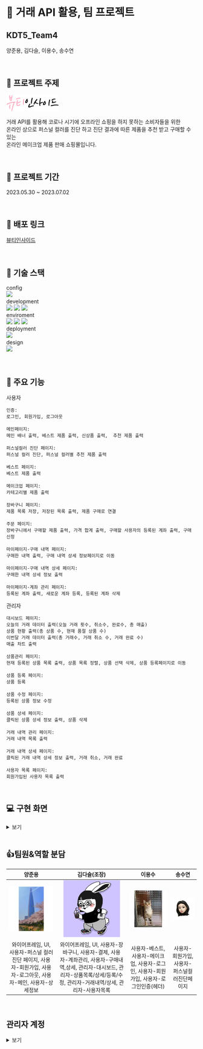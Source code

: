 # 🤝 거래 API 활용, 팀 프로젝트

## KDT5_Team4

양준용, 김다슬, 이용수, 송수연

<br>

## :bookmark_tabs: 프로젝트 주제

![image](https://github.com/YTTC-T/BeautyInside-resource/blob/main/img/logo-alt-2%202.png?raw=true)

거래 API를 활용해 코로나 시기에 오프라인 쇼핑을 하지 못하는 소비자들을 위한  
온라인 상으로 퍼스널 컬러를 진단 하고 진단 결과에 따른 제품을 추천 받고 구매할 수 있는  
온라인 메이크업 제품 판매 쇼핑몰입니다.

<br>

## 📆 프로젝트 기간

2023.05.30 ~ 2023.07.02

<br>

## 🔗 배포 링크

[뷰티인사이드](https://beautyinside.netlify.app/)

<br>

## 🔧 기술 스택

config  
<img src="https://img.shields.io/badge/npm-CB3837?style=flat&logo=npm&CB3837&logoColor=white"/></a>  
development  
<img src="https://img.shields.io/badge/react-61DAFB?style=flat&logo=react&logoColor=white"/></a>
<img src="https://img.shields.io/badge/typescript-3178C6?style=flat&logo=typescript&logoColor=white"/></a>
<img src="https://img.shields.io/badge/styledcomponents-DB7093?style=flat&logo=styledcomponents&logoColor=white"/></a>  
enviroment  
<img src="https://img.shields.io/badge/github-181717?style=flat&logo=github&logoColor=white"/></a>
<img src="https://img.shields.io/badge/git-F05032?style=flat&logo=git&logoColor=white"/></a>
<img src="https://img.shields.io/badge/visualstudiocode-007ACC?style=flat&logo=visualstudiocode&logoColor=white"/></a>  
deployment  
<img src="https://img.shields.io/badge/netlify-00C7B7?style=flat&logo=netlify&logoColor=white"/></a>  
design  
<img src="https://img.shields.io/badge/figma-F24E1E?style=flat&logo=figma&logoColor=white"/></a>

<br>

## 📁 주요 기능

사용자

```
인증:
로그인, 회원가입, 로그아웃

메인페이지:
메인 배너 출력, 베스트 제품 출력, 신상품 출력,  추천 제품 출력

퍼스널컬러 진단 페이지:
퍼스널 컬러 진단, 퍼스널 컬러별 추천 제품 출력

베스트 페이지:
베스트 제품 출력

메이크업 페이지:
카테고리별 제품 출력

장바구니 페이지:
제품 목록 저장, 저장된 목록 출력, 제품 구매로 연결

주문 페이지:
장바구니에서 구매할 제품 출력, 가격 합계 출력, 구매할 사용자의 등록된 계좌 출력, 구매 신청

마이페이지-구매 내역 페이지:
구매한 내역 출력, 구매 내역 상세 정보페이지로 이동

마이페이지-구매 내역 상세 페이지:
구매한 내역 상세 정보 출력

마이페이지-계좌 관리 페이지:
등록된 계좌 출력, 새로운 계좌 등록, 등록된 계좌 삭제
```

관리자

```
대시보드 페이지:
오늘의 거래 데이터 출력(오늘 거래 횟수, 취소수, 완료수, 총 매출)
상품 현황 출력(총 상품 수, 현재 품절 상품 수)
이번달 거래 데이터 출력(총 거래수, 거래 취소 수, 거래 완료 수)
매출 차트 출력

상품관리 페이지:
현재 등록된 상품 목록 출력, 상품 목록 정렬, 상품 선택 삭제, 상품 등록페이지로 이동

상품 등록 페이지:
상품 등록

상품 수정 페이지:
등록된 상품 정보 수정

상품 상세 페이지:
클릭된 상품 상세 정보 출력, 상품 삭제

거래 내역 관리 페이지:
거래 내역 목록 출력

거래 내역 상세 페이지:
클릭된 거래 내역 상세 정보 출력, 거래 취소, 거래 완료

사용자 목록 페이지:
회원가입된 사용자 목록 출력
```

<br>

## 💻 구현 화면

<details>
<summary>보기</summary>
<div markdown="1">

| 로그인                                                                                             | 회원가입                                                                                           |
| -------------------------------------------------------------------------------------------------- | -------------------------------------------------------------------------------------------------- |
| ![image](https://github.com/YTTC-T/BeautyInside-resource/blob/main/img/client_signin.png?raw=true) | ![image](https://github.com/YTTC-T/BeautyInside-resource/blob/main/img/client_signup.png?raw=true) |

| 퍼스널컬러                                                                                           | 퍼스널컬러 진단                                                                                       |
| ---------------------------------------------------------------------------------------------------- | ----------------------------------------------------------------------------------------------------- |
| ![image](https://github.com/YTTC-T/BeautyInside-resource/blob/main/img/client_personal.png?raw=true) | ![image](https://github.com/YTTC-T/BeautyInside-resource/blob/main/img/client_personal2.png?raw=true) |

| 퍼스널컬러 결과                                                                                       | 메인                                                                                             |
| ----------------------------------------------------------------------------------------------------- | ------------------------------------------------------------------------------------------------ |
| ![image](https://github.com/YTTC-T/BeautyInside-resource/blob/main/img/client_personal3.png?raw=true) | ![image](https://github.com/YTTC-T/BeautyInside-resource/blob/main/img/client_main.png?raw=true) |

| 베스트                                                                                           | 메이크업                                                                                           |
| ------------------------------------------------------------------------------------------------ | -------------------------------------------------------------------------------------------------- |
| ![image](https://github.com/YTTC-T/BeautyInside-resource/blob/main/img/client_best.png?raw=true) | ![image](https://github.com/YTTC-T/BeautyInside-resource/blob/main/img/client_makeup.png?raw=true) |

| 장바구니                                                                                         | 결제                                                                                                |
| ------------------------------------------------------------------------------------------------ | --------------------------------------------------------------------------------------------------- |
| ![image](https://github.com/YTTC-T/BeautyInside-resource/blob/main/img/client_cart.png?raw=true) | ![image](https://github.com/YTTC-T/BeautyInside-resource/blob/main/img/client_payment.png?raw=true) |

| 구매내역                                                                                              | 구매내역상세                                                                                          |
| ----------------------------------------------------------------------------------------------------- | ----------------------------------------------------------------------------------------------------- |
| ![image](https://github.com/YTTC-T/BeautyInside-resource/blob/main/img/client_purchase1.png?raw=true) | ![image](https://github.com/YTTC-T/BeautyInside-resource/blob/main/img/client_purchase2.png?raw=true) |

| 계좌관리                                                                                             | 계좌등록                                                                                             |
| ---------------------------------------------------------------------------------------------------- | ---------------------------------------------------------------------------------------------------- |
| ![image](https://github.com/YTTC-T/BeautyInside-resource/blob/main/img/client_account1.png?raw=true) | ![image](https://github.com/YTTC-T/BeautyInside-resource/blob/main/img/client_account2.png?raw=true) |

| 상세정보                                                                                           | 관리자-대시보드                                                                                      |
| -------------------------------------------------------------------------------------------------- | ---------------------------------------------------------------------------------------------------- |
| ![image](https://github.com/YTTC-T/BeautyInside-resource/blob/main/img/client_detail.png?raw=true) | ![image](https://github.com/YTTC-T/BeautyInside-resource/blob/main/img/admin_dashboard.png?raw=true) |

| 관리자-상품관리                                                                                     | 관리자-상품상세                                                                                     |
| --------------------------------------------------------------------------------------------------- | --------------------------------------------------------------------------------------------------- |
| ![image](https://github.com/YTTC-T/BeautyInside-resource/blob/main/img/admin_product1.png?raw=true) | ![image](https://github.com/YTTC-T/BeautyInside-resource/blob/main/img/admin_product2.png?raw=true) |

| 관리자-상품추가                                                                                | 관리자-상품수정                                                                                 |
| ---------------------------------------------------------------------------------------------- | ----------------------------------------------------------------------------------------------- |
| ![image](https://github.com/YTTC-T/BeautyInside-resource/blob/main/img/admin_add.png?raw=true) | ![image](https://github.com/YTTC-T/BeautyInside-resource/blob/main/img/admin_edit.png?raw=true) |

| 관리자-거래내역관리                                                                                  | 관리자-거래내역상세                                                                                  |
| ---------------------------------------------------------------------------------------------------- | ---------------------------------------------------------------------------------------------------- |
| ![image](https://github.com/YTTC-T/BeautyInside-resource/blob/main/img/admin_purchase1.png?raw=true) | ![image](https://github.com/YTTC-T/BeautyInside-resource/blob/main/img/admin_purchase2.png?raw=true) |

| 관리자-사용자 목록                                                                              | 관리자-로그인                                                                                     |
| ----------------------------------------------------------------------------------------------- | ------------------------------------------------------------------------------------------------- |
| ![image](https://github.com/YTTC-T/BeautyInside-resource/blob/main/img/admin_user.png?raw=true) | ![image](https://github.com/YTTC-T/BeautyInside-resource/blob/main/img/admin_login2.png?raw=true) |

</div>
</details>

<br>

## 👍팀원&역할 분담

|                                                      양준용                                                      |                                                                                  김다슬(조장)                                                                                   |                                             이용수                                              |                                             송수연                                              |
| :--------------------------------------------------------------------------------------------------------------: | :-----------------------------------------------------------------------------------------------------------------------------------------------------------------------------: | :---------------------------------------------------------------------------------------------: | :---------------------------------------------------------------------------------------------: |
|        ![image](https://github.com/YTTC-T/BeautyInside-resource/blob/main/prof/junyoung_re.png?raw=true)         |                                         ![image](https://github.com/YTTC-T/BeautyInside-resource/blob/main/prof/daseul_re.png?raw=true)                                         | ![image](https://github.com/YTTC-T/BeautyInside-resource/blob/main/prof/yongsu_re.png?raw=true) | ![image](https://github.com/YTTC-T/BeautyInside-resource/blob/main/prof/suyeon_re.png?raw=true) |
| 와이어프레임, UI, 사용자-퍼스널 컬러 진단 페이지, 사용자-회원가입, 사용자-로그아웃, 사용자-메인, 사용자-상세정보 | 와이어프레임, UI, 사용자-장바구니, 사용자-결제, 사용자-계좌관리, 사용자-구매내역,상세, 관리자-대시보드, 관리자-상품목록/상세/등록/수정, 관리자-거래내역/상세, 관리자-사용자목록 |     사용자-베스트, 사용자-메이크업, 사용자-로그인, 사용자-회원가입, 사용자-로그인인증(헤더)     |                          사용자-회원가입, 사용자-퍼스널컬러진단페이지                           |

<br>

## 관리자 계정

<details>
<summary>보기</summary>
<div markdown="1">

이메일: admin@bul4jo.com  
비밀번호: 1q2w3e4r

</div>
</details>
